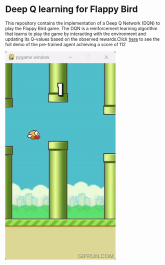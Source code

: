 # Deep Q learning for Flappy Bird
This repository contains the implementation of a Deep Q Network (DQN) to play the Flappy Bird game. The DQN is a reinforcement learning algorithm that learns to play the game by interacting with the environment and updating its Q-values based on the observed rewards.Click [here](http://www.youtube.com/watch?v=9a1lPtSu9Fw) to see the full demo of the pre-trained agent achieving a score of 112

<img src="assets/FlappyBird_with_DQN.gif" alt="Alt text" style="width: 70%; height: 70%;">
